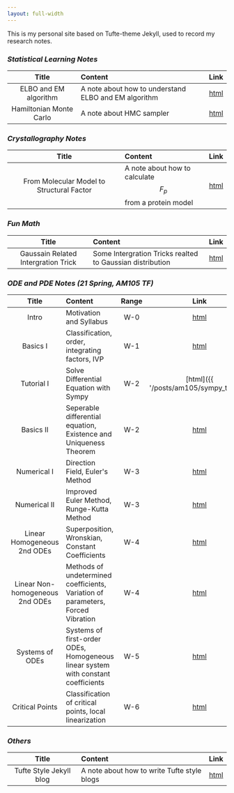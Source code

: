 ```yaml
---
layout: full-width
---
```


This is my personal site based on Tufte-theme Jekyll, used to record my research notes. 

### <i class='contrast'>Statistical Learning Notes</i>

|  Title  | Content | Link |
|:--:|:------------|:---:|
|ELBO and EM algorithm| A note about how to understand ELBO and EM algorithm| [html](stat/elbo/)|
|Hamiltonian Monte Carlo| A note about HMC sampler| [html](stat/HMC/)|

### <i class='contrast'>Crystallography Notes</i>

|  Title  | Content | Link |
|:--:|:------------|:---:|
|From Molecular Model to Structural Factor| A note about how to calculate $$F_p$$ from a protein model| [html](xtal/fcalc/)|

### <i class='contrast'>Fun Math</i>

|  Title  | Content | Link |
|:--:|:------------|:---:|
|Gaussain Related Intergration Trick| Some Intergration Tricks realted to Gaussian distribution| [html](funmath/gaussian/)|

### <i class='contrast'>ODE and PDE Notes (21 Spring, AM105 TF)</i>

|  Title  | Content | Range| Link |
|:--:|:------------|:---:|:---:|
|Intro|Motivation and Syllabus|W-0| [html](am105)|
|Basics I|Classification, order, integrating factors, IVP|W-1| [html](am105/part1/)|
|Tutorial I|Solve Differential Equation with Sympy|W-2| [html]({{ '/posts/am105/sympy_tutorial' | relative_url }})|
|Basics II|Seperable differential equation, Existence and Uniqueness Theorem| W-2|[html](am105/part2/)|
|Numerical I|Direction Field, Euler's Method| W-3|[html](am105/part3/)|
|Numerical II|Improved Euler Method, Runge-Kutta Method| W-3 |[html](am105/part4/)|
|Linear Homogeneous 2nd ODEs|Superposition, Wronskian, Constant Coefficients| W-4|[html](am105/part5/)|
|Linear Non-homogeneous 2nd ODEs|Methods of undetermined coefficients, Variation of parameters, Forced Vibration| W-4|[html](am105/part6/)|
|Systems of ODEs|Systems of first-order ODEs, Homogeneous linear system with constant coefficients| W-5|[html](am105/part7/)|
|Critical Points|Classification of critical points, local linearization| W-6|[html](am105/part8/)|

### <i class='contrast'>Others</i>

|  Title  | Content | Link |
|:--:|:------------|:---:|
|Tufte Style Jekyll blog|A note about how to write Tufte style blogs| [html](syntax)|

